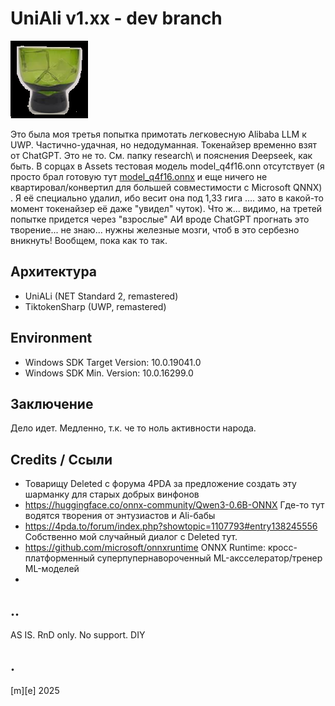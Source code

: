 # UniAli v1.xx - dev branch
![](Images/logo.png)

Это была моя третья попытка примотать легковесную Alibaba LLM к UWP. 
Частично-удачная, но недодуманная. Токенайзер временно взят от ChatGPT. Это не то. См. папку research\ и пояснения Deepseek, как быть.
В сорцах в Assets тестовая модель model_q4f16.onn отсутствует (я просто брал готовую тут [model_q4f16.onnx](https://huggingface.co/onnx-community/Qwen3-1.7B-ONNX) и еще ничего не квартировал/конвертил для большей совместимости с Microsoft QNNX) . Я её специально удалил, ибо весит она под 1,33 гига …. зато в какой-то момент токенайзер её даже "увидел" чуток). Что ж... видимо, на третей попытке придется через "взрослые" АИ вроде ChatGPT прогнать это творение... не знаю... нужны железные мозги, чтоб в это сербезно вникнуть! Вообщем, пока как то так. 


## Архитектура
- UniALi (NET Standard 2, remastered)
- TiktokenSharp (UWP, remastered)

## Environment
- Windows SDK Target Version: 10.0.19041.0
- Windows SDK Min. Version:   10.0.16299.0 

## Заключение
Дело идет. Медленно, т.к. че то ноль активности народа.

## Credits / Ссыли
- Товарищу Deleted с форума 4PDA за предложение создать эту шарманку для старых добрых винфонов
- https://huggingface.co/onnx-community/Qwen3-0.6B-ONNX Где-то тут водятся творения от энтузиастов и Ali-бабы
- https://4pda.to/forum/index.php?showtopic=1107793#entry138245556 Собственно мой случайный диалог c Deleted тут.
- https://github.com/microsoft/onnxruntime ONNX Runtime: кросс-платформенный суперпупернавороченный ML-аксселератор/тренер ML-моделей
- 

## ..
AS IS. RnD only. No support. DIY

## .
[m][e] 2025

